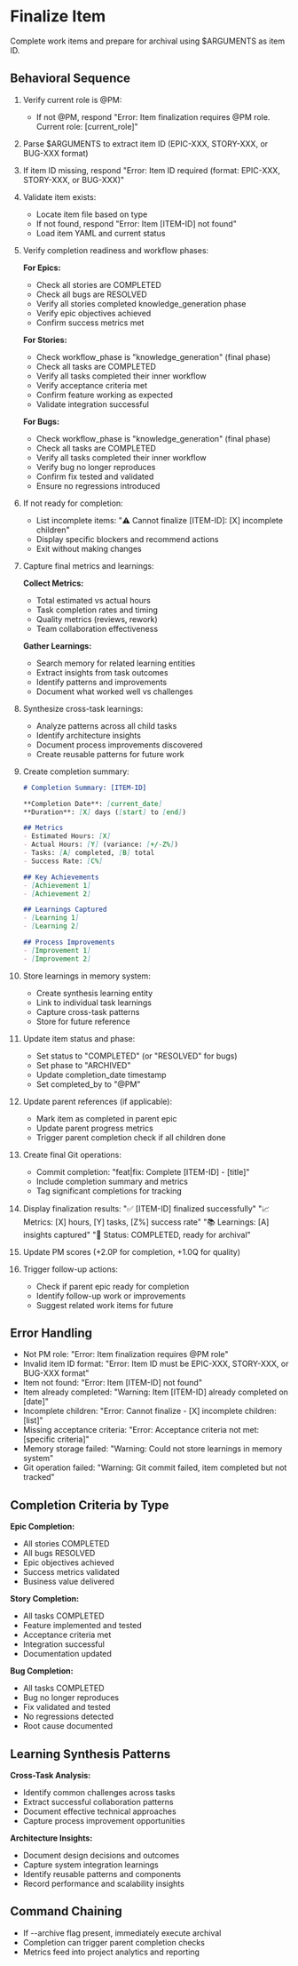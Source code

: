 # Finalize Item

Complete work items and prepare for archival using $ARGUMENTS as item ID.

## Behavioral Sequence
1. Verify current role is @PM:
   - If not @PM, respond "Error: Item finalization requires @PM role. Current role: [current_role]"
2. Parse $ARGUMENTS to extract item ID (EPIC-XXX, STORY-XXX, or BUG-XXX format)
3. If item ID missing, respond "Error: Item ID required (format: EPIC-XXX, STORY-XXX, or BUG-XXX)"
4. Validate item exists:
   - Locate item file based on type
   - If not found, respond "Error: Item [ITEM-ID] not found"
   - Load item YAML and current status
5. Verify completion readiness and workflow phases:
   
   **For Epics:**
   - Check all stories are COMPLETED
   - Check all bugs are RESOLVED
   - Verify all stories completed knowledge_generation phase
   - Verify epic objectives achieved
   - Confirm success metrics met
   
   **For Stories:**
   - Check workflow_phase is "knowledge_generation" (final phase)
   - Check all tasks are COMPLETED
   - Verify all tasks completed their inner workflow
   - Verify acceptance criteria met
   - Confirm feature working as expected
   - Validate integration successful
   
   **For Bugs:**
   - Check workflow_phase is "knowledge_generation" (final phase)
   - Check all tasks are COMPLETED
   - Verify all tasks completed their inner workflow
   - Verify bug no longer reproduces
   - Confirm fix tested and validated
   - Ensure no regressions introduced

6. If not ready for completion:
   - List incomplete items: "⚠️ Cannot finalize [ITEM-ID]: [X] incomplete children"
   - Display specific blockers and recommend actions
   - Exit without making changes
7. Capture final metrics and learnings:
   
   **Collect Metrics:**
   - Total estimated vs actual hours
   - Task completion rates and timing
   - Quality metrics (reviews, rework)
   - Team collaboration effectiveness
   
   **Gather Learnings:**
   - Search memory for related learning entities
   - Extract insights from task outcomes
   - Identify patterns and improvements
   - Document what worked well vs challenges

8. Synthesize cross-task learnings:
   - Analyze patterns across all child tasks
   - Identify architecture insights
   - Document process improvements discovered
   - Create reusable patterns for future work
9. Create completion summary:
   ```markdown
   # Completion Summary: [ITEM-ID]
   
   **Completion Date**: [current_date]
   **Duration**: [X] days ([start] to [end])
   
   ## Metrics
   - Estimated Hours: [X]
   - Actual Hours: [Y] (variance: [+/-Z%])
   - Tasks: [A] completed, [B] total
   - Success Rate: [C%]
   
   ## Key Achievements
   - [Achievement 1]
   - [Achievement 2]
   
   ## Learnings Captured
   - [Learning 1]
   - [Learning 2]
   
   ## Process Improvements
   - [Improvement 1]
   - [Improvement 2]
   ```
10. Store learnings in memory system:
    - Create synthesis learning entity
    - Link to individual task learnings
    - Capture cross-task patterns
    - Store for future reference
11. Update item status and phase:
    - Set status to "COMPLETED" (or "RESOLVED" for bugs)
    - Set phase to "ARCHIVED"
    - Update completion_date timestamp
    - Set completed_by to "@PM"
12. Update parent references (if applicable):
    - Mark item as completed in parent epic
    - Update parent progress metrics
    - Trigger parent completion check if all children done
13. Create final Git operations:
    - Commit completion: "feat|fix: Complete [ITEM-ID] - [title]"
    - Include completion summary and metrics
    - Tag significant completions for tracking
14. Display finalization results:
    "✅ [ITEM-ID] finalized successfully"
    "📈 Metrics: [X] hours, [Y] tasks, [Z%] success rate"
    "📚 Learnings: [A] insights captured"
    "🎯 Status: COMPLETED, ready for archival"
15. Update PM scores (+2.0P for completion, +1.0Q for quality)
16. Trigger follow-up actions:
    - Check if parent epic ready for completion
    - Identify follow-up work or improvements
    - Suggest related work items for future

## Error Handling
- Not PM role: "Error: Item finalization requires @PM role"
- Invalid item ID format: "Error: Item ID must be EPIC-XXX, STORY-XXX, or BUG-XXX format"
- Item not found: "Error: Item [ITEM-ID] not found"
- Item already completed: "Warning: Item [ITEM-ID] already completed on [date]"
- Incomplete children: "Error: Cannot finalize - [X] incomplete children: [list]"
- Missing acceptance criteria: "Error: Acceptance criteria not met: [specific criteria]"
- Memory storage failed: "Warning: Could not store learnings in memory system"
- Git operation failed: "Warning: Git commit failed, item completed but not tracked"

## Completion Criteria by Type

**Epic Completion:**
- All stories COMPLETED
- All bugs RESOLVED
- Epic objectives achieved
- Success metrics validated
- Business value delivered

**Story Completion:**
- All tasks COMPLETED
- Feature implemented and tested
- Acceptance criteria met
- Integration successful
- Documentation updated

**Bug Completion:**
- All tasks COMPLETED
- Bug no longer reproduces
- Fix validated and tested
- No regressions detected
- Root cause documented

## Learning Synthesis Patterns

**Cross-Task Analysis:**
- Identify common challenges across tasks
- Extract successful collaboration patterns
- Document effective technical approaches
- Capture process improvement opportunities

**Architecture Insights:**
- Document design decisions and outcomes
- Capture system integration learnings
- Identify reusable patterns and components
- Record performance and scalability insights

## Command Chaining
- If --archive flag present, immediately execute archival
- Completion can trigger parent completion checks
- Metrics feed into project analytics and reporting